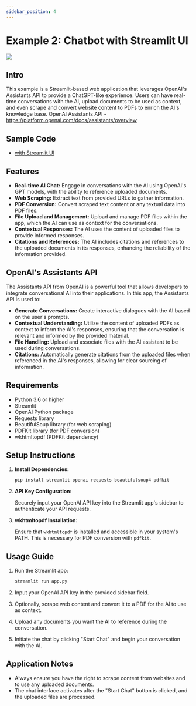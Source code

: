 ```yaml
---
sidebar_position: 4
---
```


# Example 2: Chatbot with Streamlit UI
![](./img/assistant.api.with.streamlit.png)

## Intro
This example is a Streamlit-based web application that leverages OpenAI's Assistants API to provide a ChatGPT-like experience. Users can have real-time conversations with the AI, upload documents to be used as context, and even scrape and convert website content to PDFs to enrich the AI's knowledge base. OpenAI Assistants API - https://platform.openai.com/docs/assistants/overview

## Sample Code
* [with Streamlit UI](https://github.com/weijiang2023/Suanfamama-platform/blob/main/scripts/assistant-api/with-streamlit-ui.py)

## Features

- **Real-time AI Chat:** Engage in conversations with the AI using OpenAI's GPT models, with the ability to reference uploaded documents.
- **Web Scraping:** Extract text from provided URLs to gather information.
- **PDF Conversion:** Convert scraped text content or any textual data into PDF files.
- **File Upload and Management:** Upload and manage PDF files within the app, which the AI can use as context for the conversations.
- **Contextual Responses:** The AI uses the content of uploaded files to provide informed responses.
- **Citations and References:** The AI includes citations and references to the uploaded documents in its responses, enhancing the reliability of the information provided.

## OpenAI's Assistants API

The Assistants API from OpenAI is a powerful tool that allows developers to integrate conversational AI into their applications. In this app, the Assistants API is used to:

- **Generate Conversations:** Create interactive dialogues with the AI based on the user's prompts.
- **Contextual Understanding:** Utilize the content of uploaded PDFs as context to inform the AI's responses, ensuring that the conversation is relevant and informed by the provided material.
- **File Handling:** Upload and associate files with the AI assistant to be used during conversations.
- **Citations:** Automatically generate citations from the uploaded files when referenced in the AI's responses, allowing for clear sourcing of information.

## Requirements

- Python 3.6 or higher
- Streamlit
- OpenAI Python package
- Requests library
- BeautifulSoup library (for web scraping)
- PDFKit library (for PDF conversion)
- wkhtmltopdf (PDFKit dependency)

## Setup Instructions

1. **Install Dependencies:**

    ```bash
    pip install streamlit openai requests beautifulsoup4 pdfkit
    ```

2. **API Key Configuration:**

    Securely input your OpenAI API key into the Streamlit app's sidebar to authenticate your API requests.

3. **wkhtmltopdf Installation:**

    Ensure that `wkhtmltopdf` is installed and accessible in your system's PATH. This is necessary for PDF conversion with `pdfkit`.

## Usage Guide

1. Run the Streamlit app:

    ```bash
    streamlit run app.py
    ```

2. Input your OpenAI API key in the provided sidebar field.
3. Optionally, scrape web content and convert it to a PDF for the AI to use as context.
4. Upload any documents you want the AI to reference during the conversation.
5. Initiate the chat by clicking "Start Chat" and begin your conversation with the AI.

## Application Notes

- Always ensure you have the right to scrape content from websites and to use any uploaded documents.
- The chat interface activates after the "Start Chat" button is clicked, and the uploaded files are processed.